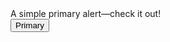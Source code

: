 <!DOCTYPE html>
<html lang="en">
<head>
    <meta charset="UTF-8">
    <meta name="viewport" content="width=device-width, initial-scale=1.0">
</head>
<body>
    <div class="alert alert-primary" role="alert">
  A simple primary alert—check it out!
</div>
<button style="background-color=red">Primary</button>

</body>
</html>
